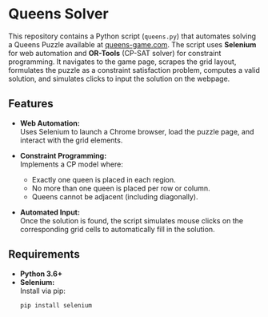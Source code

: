 # Queens Solver

This repository contains a Python script (`queens.py`) that automates solving a Queens Puzzle available at [queens-game.com](https://www.queens-game.com/?map=map66). The script uses **Selenium** for web automation and **OR-Tools** (CP-SAT solver) for constraint programming. It navigates to the game page, scrapes the grid layout, formulates the puzzle as a constraint satisfaction problem, computes a valid solution, and simulates clicks to input the solution on the webpage.

## Features

- **Web Automation:**  
  Uses Selenium to launch a Chrome browser, load the puzzle page, and interact with the grid elements.
  
- **Constraint Programming:**  
  Implements a CP model where:
  - Exactly one queen is placed in each region.
  - No more than one queen is placed per row or column.
  - Queens cannot be adjacent (including diagonally).
  
- **Automated Input:**  
  Once the solution is found, the script simulates mouse clicks on the corresponding grid cells to automatically fill in the solution.

## Requirements

- **Python 3.6+**  
- **Selenium:**  
  Install via pip:
  ```bash
  pip install selenium
